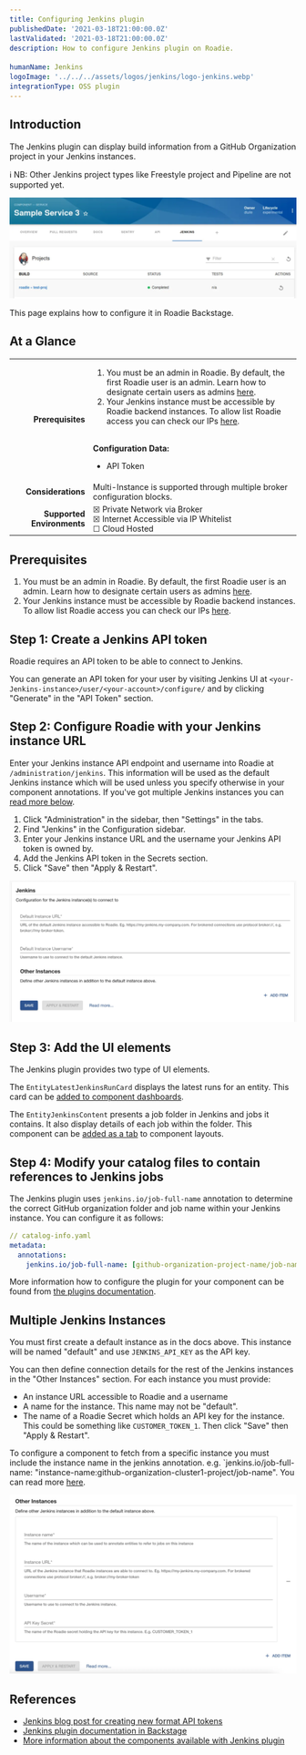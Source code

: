 ```yaml
---
title: Configuring Jenkins plugin
publishedDate: '2021-03-18T21:00:00.0Z'
lastValidated: '2021-03-18T21:00:00.0Z'
description: How to configure Jenkins plugin on Roadie.

humanName: Jenkins
logoImage: '../../../assets/logos/jenkins/logo-jenkins.webp'
integrationType: OSS plugin
---
```


## Introduction

The Jenkins plugin can display build information from a GitHub Organization project in your Jenkins instances.

ℹ️ NB: Other Jenkins project types like Freestyle project and Pipeline are not supported yet.

![Jenkins Overview Content](./jenkins_overview.webp)

This page explains how to configure it in Roadie Backstage.

## At a Glance

|                            |                                                                                                                                                                                                                                                                                                                                                                                                                                                |
| -------------------------: | ---------------------------------------------------------------------------------------------------------------------------------------------------------------------------------------------------------------------------------------------------------------------------------------------------------------------------------------------------------------------------------------------------------------------------------------------- |
|          **Prerequisites** | <ol><li>You must be an admin in Roadie. By default, the first Roadie user is an admin. Learn how to designate certain users as admins [here](/docs/getting-started/assigning-admins/).</li><li>Your Jenkins instance must be accessible by Roadie backend instances. To allow list Roadie access you can check our IPs [here](/docs/details/allowlisting-roadie-traffic/). </li></ol><br />**Configuration Data:** <ul><li>API Token</li></ul> |
|         **Considerations** | Multi-Instance is supported through multiple broker configuration blocks.                                                                                                                                                                                                                                                                                                                                                                      |
| **Supported Environments** | ☒ Private Network via Broker <br /> ☒ Internet Accessible via IP Whitelist <br /> ☐ Cloud Hosted                                                                                                                                                                                                                                                                                                                                               |

## Prerequisites

1. You must be an admin in Roadie. By default, the first Roadie user is an admin. Learn how to designate certain users as admins [here](/docs/getting-started/assigning-admins/).
2. Your Jenkins instance must be accessible by Roadie backend instances. To allow list Roadie access you can check our IPs [here](/docs/details/allowlisting-roadie-traffic/).

## Step 1: Create a Jenkins API token

Roadie requires an API token to be able to connect to Jenkins.

You can generate an API token for your user by visiting Jenkins UI at `<your-Jenkins-instance>/user/<your-account>/configure/` and by clicking "Generate" in the "API Token" section.

## Step 2: Configure Roadie with your Jenkins instance URL

Enter your Jenkins instance API endpoint and username into Roadie at `/administration/jenkins`. This information will be
used as the default Jenkins instance which will be used unless you specify otherwise in your component annotations. If
you've got multiple Jenkins instances you can [read more below](#multiple-jenkins-instances).

1. Click "Administration" in the sidebar, then "Settings" in the tabs.
2. Find "Jenkins" in the Configuration sidebar.
3. Enter your Jenkins instance URL and the username your Jenkins API token is owned by.
4. Add the Jenkins API token in the Secrets section.
5. Click "Save" then "Apply & Restart".

![Set Jenkins Config](./jenkins_settings.webp)

## Step 3: Add the UI elements

The Jenkins plugin provides two type of UI elements.

The `EntityLatestJenkinsRunCard` displays the latest runs for an entity.
This card can be [added to component dashboards](/docs/details/updating-the-ui/#updating-dashboards).

The `EntityJenkinsContent` presents a job folder in Jenkins and jobs it contains. It also display details of each job within the folder.
This component can be [added as a tab](/docs/getting-started/updating-the-ui#updating-tabs) to component layouts.

## Step 4: Modify your catalog files to contain references to Jenkins jobs

The Jenkins plugin uses `jenkins.io/job-full-name` annotation to determine the correct GitHub organization folder and job name within your Jenkins instance.
You can configure it as follows:

```yaml
// catalog-info.yaml
metadata:
  annotations:
    jenkins.io/job-full-name: [github-organization-project-name/job-name]

```

More information how to configure the plugin for your component can be found from [the plugins documentation](/backstage/plugins/jenkins/).

## Multiple Jenkins Instances

You must first create a default instance as in the docs above. This instance will be named "default" and use
`JENKINS_API_KEY` as the API key.

You can then define connection details for the rest of the Jenkins instances in the
"Other Instances" section. For each instance you must provide:

- An instance URL accessible to Roadie and a username
- A name for the instance. This name may not be "default".
- The name of a Roadie Secret which holds an API key for the instance. This could be something like `CUSTOMER_TOKEN_1`.
  Then click "Save" then "Apply & Restart".

To configure a component to fetch from a specific instance you must include the instance name in the jenkins annotation. e.g.
`jenkins.io/job-full-name: "instance-name:github-organization-cluster1-project/job-name". You can read more [here](https://github.com/backstage/community-plugins/tree/main/workspaces/jenkins/plugins/jenkins-backend#example---multiple-global-instances).

![other instances](./jenkins_other_instances.webp)

## References

- [Jenkins blog post for creating new format API tokens](https://www.jenkins.io/blog/2018/07/02/new-api-token-system/#new-approach)
- [Jenkins plugin documentation in Backstage](https://github.com/backstage/community-plugins/tree/main/workspaces/jenkins/plugins/jenkins-backend#defaultjenkinsinfoprovider)
- [More information about the components available with Jenkins plugin](https://github.com/backstage/community-plugins/tree/main/workspaces/jenkins/plugins/jenkins)
